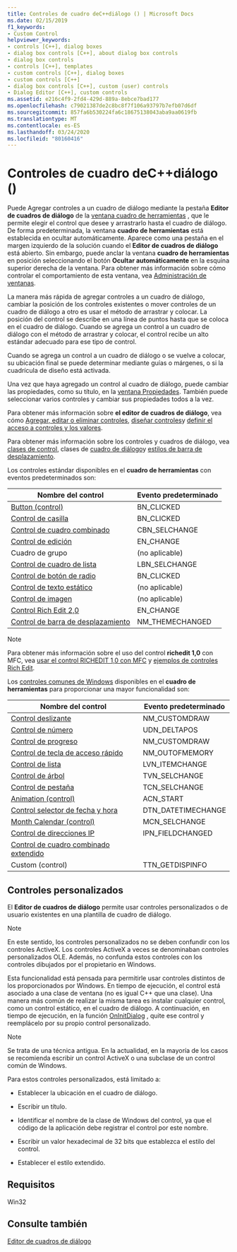 ```yaml
---
title: Controles de cuadro deC++diálogo () | Microsoft Docs
ms.date: 02/15/2019
f1_keywords:
- Custom Control
helpviewer_keywords:
- controls [C++], dialog boxes
- dialog box controls [C++], about dialog box controls
- dialog box controls
- controls [C++], templates
- custom controls [C++], dialog boxes
- custom controls [C++]
- dialog box controls [C++], custom (user) controls
- Dialog Editor [C++], custom controls
ms.assetid: e216c4f9-2fd4-429d-889a-8ebce7bad177
ms.openlocfilehash: c79021387de2c8bc8f7f106a93797b7efb07d6df
ms.sourcegitcommit: 857fa6b530224fa6c18675138043aba9aa0619fb
ms.translationtype: MT
ms.contentlocale: es-ES
ms.lasthandoff: 03/24/2020
ms.locfileid: "80160416"
---
```

# <a name="dialog-box-controls-c"></a>Controles de cuadro deC++diálogo ()

Puede Agregar controles a un cuadro de diálogo mediante la pestaña **Editor de cuadros de diálogo** de la [ventana cuadro de herramientas](/visualstudio/ide/reference/toolbox) , que le permite elegir el control que desee y arrastrarlo hasta el cuadro de diálogo. De forma predeterminada, la ventana **cuadro de herramientas** está establecida en ocultar automáticamente. Aparece como una pestaña en el margen izquierdo de la solución cuando el **Editor de cuadros de diálogo** está abierto. Sin embargo, puede anclar la ventana **cuadro de herramientas** en posición seleccionando el botón **Ocultar automáticamente** en la esquina superior derecha de la ventana. Para obtener más información sobre cómo controlar el comportamiento de esta ventana, vea [Administración de ventanas](/visualstudio/ide/customizing-window-layouts-in-visual-studio).

La manera más rápida de agregar controles a un cuadro de diálogo, cambiar la posición de los controles existentes o mover controles de un cuadro de diálogo a otro es usar el método de arrastrar y colocar. La posición del control se describe en una línea de puntos hasta que se coloca en el cuadro de diálogo. Cuando se agrega un control a un cuadro de diálogo con el método de arrastrar y colocar, el control recibe un alto estándar adecuado para ese tipo de control.

Cuando se agrega un control a un cuadro de diálogo o se vuelve a colocar, su ubicación final se puede determinar mediante guías o márgenes, o si la cuadrícula de diseño está activada.

Una vez que haya agregado un control al cuadro de diálogo, puede cambiar las propiedades, como su título, en la [ventana Propiedades](/visualstudio/ide/reference/properties-window). También puede seleccionar varios controles y cambiar sus propiedades todos a la vez.

Para obtener más información sobre **el editor de cuadros de diálogo**, vea cómo [Agregar, editar o eliminar controles](adding-editing-or-deleting-controls.md), [diseñar controles](../windows/arrangement-of-controls-on-dialog-boxes.md)y [definir el acceso a controles y los valores](../windows/defining-mnemonics-access-keys.md).

Para obtener más información sobre los controles y cuadros de diálogo, vea [clases de control](../mfc/control-classes.md), clases de [cuadro de diálogo](../mfc/dialog-box-classes.md)y [estilos de barra de desplazamiento](../mfc/reference/styles-used-by-mfc.md#scroll-bar-styles).

Los controles estándar disponibles en el **cuadro de herramientas** con eventos predeterminados son:

|Nombre del control|Evento predeterminado|
|---|---|
|[Button (control)](../mfc/reference/cbutton-class.md)|BN_CLICKED|
|[Control de casilla](../mfc/reference/styles-used-by-mfc.md#button-styles)|BN_CLICKED|
|[Control de cuadro combinado](../mfc/reference/ccombobox-class.md)|CBN_SELCHANGE|
|[Control de edición](../mfc/reference/cedit-class.md)|EN_CHANGE|
|Cuadro de grupo|(no aplicable)|
|[Control de cuadro de lista](../mfc/reference/clistbox-class.md)|LBN_SELCHANGE|
|[Control de botón de radio](../mfc/reference/styles-used-by-mfc.md#button-styles)|BN_CLICKED|
|[Control de texto estático](../mfc/reference/cstatic-class.md)|(no aplicable)|
|[Control de imagen](../mfc/reference/cpictureholder-class.md)|(no aplicable)|
|[Control Rich Edit 2,0](../mfc/using-cricheditctrl.md)|EN_CHANGE|
|[Control de barra de desplazamiento](../mfc/reference/cscrollbar-class.md)|NM_THEMECHANGED|

> [!NOTE]
> Para obtener más información sobre el uso del control **richedit 1,0** con MFC, vea [usar el control RICHEDIT 1,0 con MFC](../windows/using-the-richedit-1-0-control-with-mfc.md) y [ejemplos de controles Rich Edit](../mfc/rich-edit-control-examples.md).

Los [controles comunes de Windows](../mfc/controls-mfc.md) disponibles en el **cuadro de herramientas** para proporcionar una mayor funcionalidad son:

|Nombre del control|Evento predeterminado|
|---|---|
|[Control deslizante](../mfc/slider-control-styles.md)|NM_CUSTOMDRAW|
|[Control de número](../mfc/using-cspinbuttonctrl.md)|UDN_DELTAPOS|
|[Control de progreso](../mfc/styles-for-the-progress-control.md)|NM_CUSTOMDRAW|
|[Control de tecla de acceso rápido](../mfc/using-a-hot-key-control.md)|NM_OUTOFMEMORY|
|[Control de lista](../mfc/list-control-and-list-view.md)|LVN_ITEMCHANGE|
|[Control de árbol](../mfc/tree-control-styles.md)|TVN_SELCHANGE|
|[Control de pestaña](../mfc/tab-controls-and-property-sheets.md)|TCN_SELCHANGE|
|[Animation (control)](../mfc/using-an-animation-control.md)|ACN_START|
|[Control selector de fecha y hora](../mfc/creating-the-date-and-time-picker-control.md)|DTN_DATETIMECHANGE|
|[Month Calendar (control)](../mfc/month-calendar-control-examples.md)|MCN_SELCHANGE|
|[Control de direcciones IP](../mfc/reference/cipaddressctrl-class.md)|IPN_FIELDCHANGED|
|[Control de cuadro combinado extendido](../mfc/creating-an-extended-combo-box-control.md)||
|Custom (control)|TTN_GETDISPINFO|

## <a name="custom-controls"></a>Controles personalizados

El **Editor de cuadros de diálogo** permite usar controles personalizados o de usuario existentes en una plantilla de cuadro de diálogo.

> [!NOTE]
> En este sentido, los controles personalizados no se deben confundir con los controles ActiveX. Los controles ActiveX a veces se denominaban controles personalizados OLE. Además, no confunda estos controles con los controles dibujados por el propietario en Windows.

Esta funcionalidad está pensada para permitirle usar controles distintos de los proporcionados por Windows. En tiempo de ejecución, el control está asociado a una clase de ventana (no es igual C++ que una clase). Una manera más común de realizar la misma tarea es instalar cualquier control, como un control estático, en el cuadro de diálogo. A continuación, en tiempo de ejecución, en la función [OnInitDialog](../mfc/reference/cdialog-class.md#oninitdialog) , quite ese control y reemplácelo por su propio control personalizado.

> [!NOTE]
> Se trata de una técnica antigua. En la actualidad, en la mayoría de los casos se recomienda escribir un control ActiveX o una subclase de un control común de Windows.

Para estos controles personalizados, está limitado a:

- Establecer la ubicación en el cuadro de diálogo.

- Escribir un título.

- Identificar el nombre de la clase de Windows del control, ya que el código de la aplicación debe registrar el control por este nombre.

- Escribir un valor hexadecimal de 32 bits que establezca el estilo del control.

- Establecer el estilo extendido.

## <a name="requirements"></a>Requisitos

Win32

## <a name="see-also"></a>Consulte también

[Editor de cuadros de diálogo](../windows/dialog-editor.md)

<!--
[Adding Event Handlers for Dialog Box Controls](../windows/adding-event-handlers-for-dialog-box-controls.md)<br/>
[Dialog Box Controls and Variable Types](../ide/dialog-box-controls-and-variable-types.md)<br/>
[Controls](../mfc/controls-mfc.md)<br/>-->
